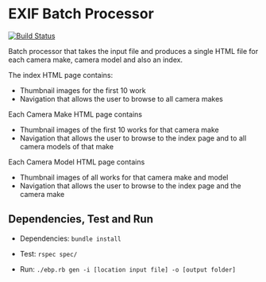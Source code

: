 # EXIF Batch Processor

[![Build Status](https://travis-ci.org/gvnn/exif-batch-processor.svg)](https://travis-ci.org/gvnn/exif-batch-processor)

Batch processor that takes the input file and produces a single HTML file for each camera make, camera model and also an index.


The index HTML page contains:

- Thumbnail images for the first 10 work
- Navigation that allows the user to browse to all camera makes

Each Camera Make HTML page contains

- Thumbnail images of the first 10 works for that camera make
- Navigation that allows the user to browse to the index page and to all camera models of that make

Each Camera Model HTML page contains

- Thumbnail images of all works for that camera make and model
- Navigation that allows the user to browse to the index page and the camera make

## Dependencies, Test and Run

- Dependencies: `bundle install`

- Test: `rspec spec/`

- Run: `./ebp.rb gen -i [location input file] -o [output folder]`